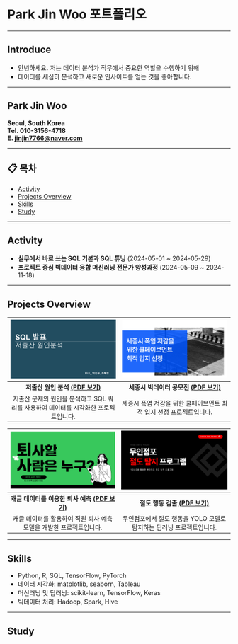 # Park Jin Woo 포트폴리오

---

## Introduce
- 안녕하세요. 저는 데이터 분석가 직무에서 중요한 역할을 수행하기 위해
- 데이터를 세심히 분석하고 새로운 인사이트를 얻는 것을 좋아합니다.

---

## Park Jin Woo
**Seoul, South Korea**  
**Tel. 010-3156-4718**  
**E. jinjin7766@naver.com**  

---

## 📋 목차
- [Activity](#activity)
- [Projects Overview](#projects-overview)
- [Skills](#skills)
- [Study](#study)

---

## Activity
- **실무에서 바로 쓰는 SQL 기본과 SQL 튜닝** (2024-05-01 ~ 2024-05-29)
- **프로젝트 중심 빅데이터 융합 머신러닝 전문가 양성과정** (2024-05-09 ~ 2024-11-18)

---

## Projects Overview

| [![SQL_표지](SQL_표지.png)](./11조_박진우_조혜정.pdf) | [![Project 2 Thumbnail](공모전_표지.png)](./세종시_폭염_저감을_위한_쿨페이브먼트_최적_입지_선정.pdf) |
|:------------------------------------------------------:|:-------------------------------------------------------------:|
| **저출산 원인 분석** [**(PDF 보기)**](./11조_박진우_조혜정.pdf) | **세종시 빅데이터 공모전** [**(PDF 보기)**](./세종시_폭염_저감을_위한_쿨페이브먼트_최적_입지_선정.pdf) |
| 저출산 문제의 원인을 분석하고 SQL 쿼리를 사용하여 데이터를 시각화한 프로젝트입니다. | 세종시 폭염 저감을 위한 쿨페이브먼트 최적 입지 선정 프로젝트입니다. |

| [![Project 3 Thumbnail](퇴사예측_표지.png)](./피드백_후_최종_퇴사자예측.pdf) | [![Project 4 Thumbnail](절도탐지_표지.png)](./무인점포_절도탐지_프로그램.pdf) |
|:-------------------------------------------------------------:|:---------------------------------------------------------:|
| **캐글 데이터를 이용한 퇴사 예측** [**(PDF 보기)**](./피드백_후_최종_퇴사자예측.pdf) | **절도 행동 검출** [**(PDF 보기)**](./무인점포_절도탐지_프로그램.pdf) |
| 캐글 데이터를 활용하여 직원 퇴사 예측 모델을 개발한 프로젝트입니다. | 무인점포에서 절도 행동을 YOLO 모델로 탐지하는 딥러닝 프로젝트입니다. |

---

## Skills
- Python, R, SQL, TensorFlow, PyTorch
- 데이터 시각화: matplotlib, seaborn, Tableau
- 머신러닝 및 딥러닝: scikit-learn, TensorFlow, Keras
- 빅데이터 처리: Hadoop, Spark, Hive

---

## Study


